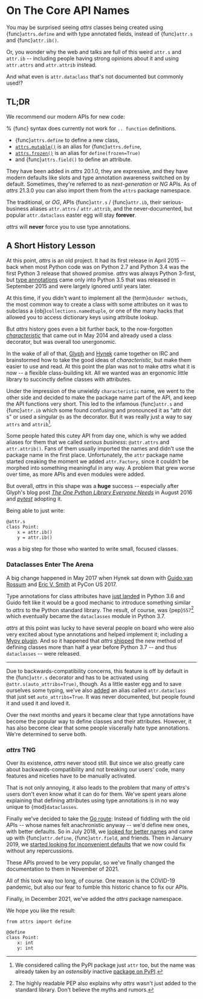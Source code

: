 # On The Core API Names

You may be surprised seeing *attrs* classes being created using {func}`attrs.define` and with type annotated fields, instead of {func}`attr.s` and {func}`attr.ib()`.

Or, you wonder why the web and talks are full of this weird `attr.s` and `attr.ib` -- including people having strong opinions about it and using `attr.attrs` and `attr.attrib` instead.

And what even is `attr.dataclass` that's not documented but commonly used!?


## TL;DR

We recommend our modern APIs for new code:

% {func} syntax does currently not work for `.. function` definitions.

- {func}`attrs.define` to define a new class,
- [`attrs.mutable()`](attrs.mutable) is an alias for {func}`attrs.define`,
- [`attrs.frozen()`](attrs.frozen) is an alias for `define(frozen=True)`
- and {func}`attrs.field()` to define an attribute.

They have been added in *attrs* 20.1.0, they are expressive, and they have modern defaults like slots and type annotation awareness switched on by default.
Sometimes, they're referred to as *next-generation* or *NG* APIs.
As of *attrs* 21.3.0 you can also import them from the `attrs` package namespace.

The traditional, or *OG*, APIs {func}`attr.s` / {func}`attr.ib`, their serious-business aliases `attr.attrs` / `attr.attrib`, and the never-documented, but popular `attr.dataclass` easter egg will stay **forever**.

*attrs* will **never** force you to use type annotations.


## A Short History Lesson

At this point, *attrs* is an old project.
It had its first release in April 2015 -- back when most Python code was on Python 2.7 and Python 3.4 was the first Python 3 release that showed promise.
*attrs* was always Python 3-first, but [type annotations](https://peps.python.org/pep-0484/) came only into Python 3.5 that was released in September 2015 and were largely ignored until years later.

At this time, if you didn't want to implement all the {term}`dunder methods`, the most common way to create a class with some attributes on it was to subclass a {obj}`collections.namedtuple`, or one of the many hacks that allowed you to access dictionary keys using attribute lookup.

But *attrs* history goes even a bit further back, to the now-forgotten [*characteristic*](https://github.com/hynek/characteristic) that came out in May 2014 and already used a class decorator, but was overall too unergonomic.

In the wake of all of that, [Glyph](https://github.com/glyph) and [Hynek](https://github.com/hynek) came together on IRC and brainstormed how to take the good ideas of *characteristic*, but make them easier to use and read.
At this point the plan was not to make *attrs* what it is now -- a flexible class-building kit.
All we wanted was an ergonomic little library to succinctly define classes with attributes.

Under the impression of the unwieldy `characteristic` name, we went to the other side and decided to make the package name part of the API, and keep the API functions very short.
This led to the infamous {func}`attr.s` and {func}`attr.ib` which some found confusing and pronounced it as "attr dot s" or used a singular `@s` as the decorator.
But it was really just a way to say `attrs` and `attrib`[^attr].

[^attr]: We considered calling the PyPI package just `attr` too, but the name was already taken by an *ostensibly* inactive [package on PyPI](https://pypi.org/project/attr/#history).

Some people hated this cutey API from day one, which is why we added aliases for them that we called *serious business*: `@attr.attrs` and `attr.attrib()`.
Fans of them usually imported the names and didn't use the package name in the first place.
Unfortunately, the `attr` package name started creaking the moment we added `attr.Factory`, since it couldn’t be morphed into something meaningful in any way.
A problem that grew worse over time, as more APIs and even modules were added.

But overall, *attrs* in this shape was a **huge** success -- especially after Glyph's blog post [*The One Python Library Everyone Needs*](https://glyph.twistedmatrix.com/2016/08/attrs.html) in August 2016 and [*pytest*](https://docs.pytest.org/) adopting it.

Being able to just write:

```
@attr.s
class Point:
    x = attr.ib()
    y = attr.ib()
```

was a big step for those who wanted to write small, focused classes.

### Dataclasses Enter The Arena

A big change happened in May 2017 when Hynek sat down with [Guido van Rossum](https://en.wikipedia.org/wiki/Guido_van_Rossum) and [Eric V. Smith](https://github.com/ericvsmith) at PyCon US 2017.

Type annotations for class attributes have [just landed](https://peps.python.org/pep-0526/) in Python 3.6 and Guido felt like it would be a good mechanic to introduce something similar to *attrs* to the Python standard library.
The result, of course, was {pep}`557`[^stdlib] which eventually became the `dataclasses` module in Python 3.7.

[^stdlib]: The highly readable PEP also explains why *attrs* wasn't just added to the standard library.
    Don't believe the myths and rumors.

*attrs* at this point was lucky to have several people on board who were also very excited about type annotations and helped implement it; including a [Mypy plugin](https://medium.com/@Pilot-EPD-Blog/mypy-and-attrs-e1b0225e9ac6).
And so it happened that *attrs* [shipped](https://www.attrs.org/en/17.3.0.post2/changelog.html) the new method of defining classes more than half a year before Python 3.7 -- and thus `dataclasses` -- were released.

---

Due to backwards-compatibility concerns, this feature is off by default in the {func}`attr.s` decorator and has to be activated using `@attr.s(auto_attribs=True)`, though.
As a little easter egg and to save ourselves some typing, we've also [added](https://github.com/python-attrs/attrs/commit/88aa1c897dfe2ee4aa987e4a56f2ba1344a17238#diff-4fc63db1f2fcb7c6e464ee9a77c3c74e90dd191d1c9ffc3bdd1234d3a6663dc0R48) an alias called `attr.dataclass` that just set `auto_attribs=True`.
It was never documented, but people found it and used it and loved it.

Over the next months and years it became clear that type annotations have become the popular way to define classes and their attributes.
However, it has also become clear that some people viscerally hate type annotations.
We're determined to serve both.


### *attrs* TNG

Over its existence, *attrs* never stood still.
But since we also greatly care about backwards-compatibility and not breaking our users' code, many features and niceties have to be manually activated.

That is not only annoying, it also leads to the problem that many of *attrs*'s users don't even know what it can do for them.
We've spent years alone explaining that defining attributes using type annotations is in no way unique to {mod}`dataclasses`.

Finally we've decided to take the [Go route](https://go.dev/blog/module-compatibility):
Instead of fiddling with the old APIs -- whose names felt anachronistic anyway -- we'd define new ones, with better defaults.
So in July 2018, we [looked for better names](https://github.com/python-attrs/attrs/issues/408) and came up with {func}`attr.define`, {func}`attr.field`, and friends.
Then in January 2019, we [started looking for inconvenient defaults](https://github.com/python-attrs/attrs/issues/487) that we now could fix without any repercussions.

These APIs proved to be very popular, so we've finally changed the documentation to them in November of 2021.

All of this took way too long, of course.
One reason is the COVID-19 pandemic, but also our fear to fumble this historic chance to fix our APIs.

Finally, in December 2021, we've added the *attrs* package namespace.

We hope you like the result:

```
from attrs import define

@define
class Point:
    x: int
    y: int
```
